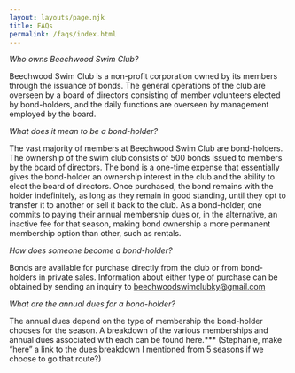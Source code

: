 ```yaml
---
layout: layouts/page.njk
title: FAQs
permalink: /faqs/index.html
---
```

*Who owns Beechwood Swim Club?*

Beechwood Swim Club is a non-profit corporation owned by its members through the issuance of bonds. The general operations of the club are overseen by a board of directors consisting of member volunteers elected by bond-holders, and the daily functions are overseen by management employed by the board.

*What does it mean to be a bond-holder?*

The vast majority of members at Beechwood Swim Club are bond-holders. The ownership of the swim club consists of 500 bonds issued to members by the board of directors. The bond is a one-time expense that essentially gives the bond-holder an ownership interest in the club and the ability to elect the board of directors. Once purchased, the bond remains with the holder indefinitely, as long as they remain in good standing, until they opt to transfer it to another or sell it back to the club. As a bond-holder, one commits to paying their annual membership dues or, in the alternative, an inactive fee for that season, making bond ownership a more permanent membership option than other, such as rentals.

*How does someone become a bond-holder?*

Bonds are available for purchase directly from the club or from bond-holders in private sales. Information about either type of purchase can be obtained by sending an inquiry to [beechwoodswimclubky@gmail.com](mailto:beechwoodswimclubky@gmail.com)

*What are the annual dues for a bond-holder?*

The annual dues depend on the type of membership the bond-holder chooses for the season. A breakdown of the various memberships and annual dues associated with each can be found here.\*\** (Stephanie, make “here” a link to the dues breakdown I mentioned from 5 seasons if we choose to go that route?)

<!--EndFragment-->